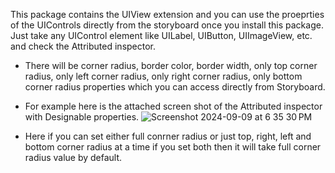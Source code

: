 This package contains the UIView extension and you can use the proeprties of the UIControls directly from the storyboard once you install this package.
Just take any UIControl element like UILabel, UIButton, UIImageView, etc. and check the Attributed inspector.

- There will be corner radius, border color, border width, only top corner radius, only left corner radius, only right corner radius, only bottom corner radius properties which you can access directly from Storyboard.

- For example here is the attached screen shot of the Attributed inspector with Designable properties.
![Screenshot 2024-09-09 at 6 35 30 PM](https://github.com/user-attachments/assets/a8a4fb7e-0d79-47c3-807d-f12ec8827d0e)

- Here if you can set either full conrner radius or just top, right, left and bottom corner radius at a time if you set both then it will take full corner radius value by default.
